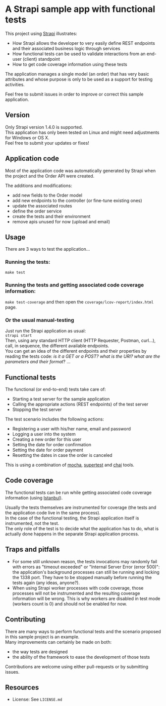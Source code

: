 # A Strapi sample app with functional tests

This project using [Strapi](http://www.strapi.io) illustrates:
* How Strapi allows the developer to very easily define REST endpoints and their associated business logic through services
* How functional tests can be used to validate interactions from an end-user (client) standpoint
* How to get code coverage information using these tests

The application manages a single model (an order) that has very basic attributes and whose purpose is only to be used as a support for testing activities.

Feel free to submit issues in order to improve or correct this sample application.

## Version

Only Strapi version 1.4.0 is supported.<br/>
This application has only been tested on Linux and might need adjustments for Windows or OS X.<br/>
Feel free to submit your updates or fixes!

## Application code

Most of the application code was automatically generated by Strapi when the project and the Order API were created.

The additions and modifications:
- add new fields to the Order model
- add new endpoints to the controller (or fine-tune existing ones)
- update the associated routes
- define the order service
- create the tests and their environment
- remove apis unused for now (upload and email)

## Usage

There are 3 ways to test the application...

### Running the tests:
`make test`

### Running the tests and getting associated code coverage information:

`make test-coverage`
and then open the `coverage/lcov-report/index.html` page.

### Or the usual manual-testing

Just run the Strapi application as usual:<br/>
`strapi start`<br/>
Then, using any standard HTTP client (HTTP Requester, Postman, curl...), call, in sequence, the different available endpoints.
<br/>
You can get an idea of the different endpoints and their properties by reading the tests code: *is it a GET or a POST? what is the URI? what are the parameters and their format*? ...

## Functional tests

The functional (or end-to-end) tests take care of:
* Starting a test server for the sample application
* Calling the appropriate actions (REST endpoints) of the test server
* Stopping the test server

The test scenario includes the following actions:
* Registering a user with his/her name, email and password
* Logging a user into the system
* Creating a new order for this user
* Setting the date for order confirmation
* Setting the date for order payment
* Resetting the dates in case the order is canceled

This is using a combination of [mocha](http://www.npmjs.com/package/mocha), [supertest](http://www.npmjs.com/package/supertest) and [chai](http://www.npmjs.com/package/chai) tools.

## Code coverage

The functional tests can be run while getting associated code coverage information (using [Istanbul](http://www.npmjs.com/package/istanbul)).<br/>

Usually the tests themselves are instrumented for coverage (the tests and the application code live in the same process).<br/>
In the case of the functional testing, the Strapi application itself is instrumented, not the test.<br/>
The only role of the test is to decide what the application has to do, what is actually done happens in the separate Strapi application process.

## Traps and pitfalls

* For some still unknown reason, the tests invocations may randomly fail with errors as "timeout exceeded" or "Internal Server Error (error 500)": the application's background processes can still be running and locking the 1338 port. They have to be stopped manually before running the tests again (any ideas, anyone?).
* When using Strapi worker processes with code coverage, those processes will not be instrumented and the resulting coverage information will be wrong. This is why workers are disabled in test mode (workers count is 0) and should not be enabled for now.

## Contributing

There are many ways to perform functional tests and the scenario proposed in this sample project is an example.<br/>
Many improvements can certainly be made on both:
* the way tests are designed
* the ability of the framework to ease the development of those tests

Contributions are welcome using either pull-requests or by submitting issues.

## Resources
* License: See `LICENSE.md`
